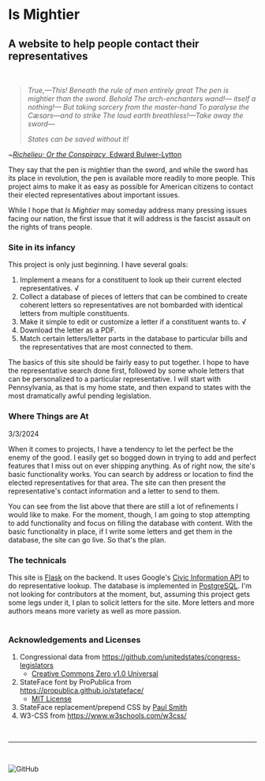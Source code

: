 # Is Mightier

## A website to help people contact their representatives

<br />

>*True,—This!*
*Beneath the rule of men entirely great*
*The pen is mightier than the sword. Behold*
*The arch-enchanters wand!— itself a nothing!—*
*But taking sorcery from the master-hand*
*To paralyse the Cæsars—and to strike*
*The loud earth breathless!—Take away the sword—*
>
>*States can be saved without it!*

~[*Richelieu; Or the Conspiracy*, Edward Bulwer-Lytton](https://archive.org/details/richelieuorconsp00lyttiala/page/38/mode/2up)

They say that the pen is mightier than the sword, and while the sword has its place in revolution, the pen is available more readily to more people. This project aims to make it as easy as possible for American citizens to contact their elected representatives about important issues.

While I hope that *Is Mightier* may someday address many pressing issues facing our nation, the first issue that it will address is the fascist assault on the rights of trans people.

### Site in its infancy

This project is only just beginning. I have several goals:

1. Implement a means for a constituent to look up their current elected representatives. √
2. Collect a database of pieces of letters that can be combined to create coherent letters so representatives are not bombarded with identical letters from multiple constituents.
3. Make it simple to edit or customize a letter if a constituent wants to. √
4. Download the letter as a PDF.
5. Match certain letters/letter parts in the database to particular bills and the representatives that are most connected to them.

The basics of this site should be fairly easy to put together. I hope to have the representative search done first, followed by some whole letters that can be personalized to a particular representative. I will start with Pennsylvania, as that is my home state, and then expand to states with the most dramatically awful pending legislation.

### Where Things are At

3/3/2024

When it comes to projects, I have a tendency to let the perfect be the enemy of the good. I easily get so bogged down in trying to add and perfect features that I miss out on ever shipping anything. As of right now, the site's basic functionality works. You can search by address or location to find the elected representatives for that area. The site can then present the representative's contact information and a letter to send to them.

You can see from the list above that there are still a lot of refinements I would like to make. For the moment, though, I am going to stop attempting to add functionality and focus on filling the database with content. With the basic functionality in place, if I write some letters and get them in the database, the site can go live. So that's the plan.

### The technicals

This site is [Flask](https://flask.palletsprojects.com/en/3.0.x/) on the backend. It uses Google's [Civic Information API](https://developers.google.com/civic-information) to do representative lookup. The database is implemented in [PostgreSQL](https://www.postgresql.org/).
I'm not looking for contributors at the moment, but, assuming this project gets some legs under it, I plan to solicit letters for the site. More letters and more authors means more variety as well as more passion.
<br />
<br />

### Acknowledgements and Licenses

1. Congressional data from <https://github.com/unitedstates/congress-legislators>
    - [Creative Commons Zero v1.0 Universal](https://github.com/unitedstates/congress-legislators/blob/main/LICENSE)
2. StateFace font by ProPublica from <https://propublica.github.io/stateface/>
    - [MIT License](https://github.com/propublica/stateface/blob/master/LICENSE.txt)
3. StateFace replacement/prepend CSS by [Paul Smith](https://github.com/paulsmith)
4. W3-CSS from <https://www.w3schools.com/w3css/>

  <br />

---

<br />

![GitHub](https://img.shields.io/github/license/TRezendes/IsMightier?color=%235bcefa&style=flat-square)
